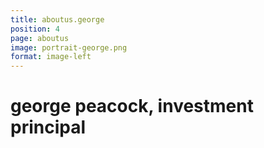 ```yaml
---
title: aboutus.george
position: 4
page: aboutus
image: portrait-george.png
format: image-left
---
```


# george peacock, investment principal